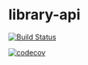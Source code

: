 # library-api

[![Build Status](https://travis-ci.org/tarssito/library-api.svg?branch=master)](https://travis-ci.org/tarssito/library-api)

[![codecov](https://codecov.io/gh/tarssito/library-api/branch/master/graph/badge.svg?token=2O5PWSQTFF)](https://codecov.io/gh/tarssito/library-api)
